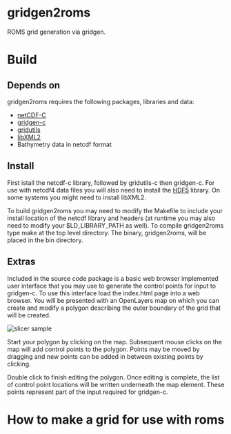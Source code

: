 # gridgen2roms
ROMS grid generation via gridgen.

# Build
## Depends on

gridgen2roms requires the following packages, libraries and data:

* [netCDF-C](http://www.unidata.ucar.edu/software/netcdf/)
* [gridgen-c](https://github.com/sakov/gridgen-c)
* [gridutils](https://github.com/sakov/gridutils-c)
* [libXML2](http://www.xmlsoft.org/)
* Bathymetry data in netcdf format 

## Install
First istall the netcdf-c library, followed by gridutils-c then gridgen-c. For use with netcdf4 data files you will also need to install the [HDF5](https://www.hdfgroup.org/HDF5/) library. On some systems you might need to install libXML2.

To build gridgen2roms you may need to modify the Makefile to include your install location of the netcdf library and headers (at runtime you may also need to modify your $LD_LIBRARY_PATH as well). To compile gridgen2roms type make at the top level directory. The binary, gridgen2roms, will be placed in the bin directory.

## Extras
Included in the source code package is a basic web browser implemented user interface that you may use to generate the control points for input to gridgen-c. To use this interface load the index.html page into a web browser. You will be presented with an OpenLayers map on which you can create and modify a polygon describing the outer boundary of the grid that will be created.

![slicer sample](https://raw.github.com/freemanjustin/gridgen2roms/master/docs/ol_example.png)

Start your polygon by clicking on the map. Subsequent mouse clicks on the map will add control points to the polygon. Points may be moved by dragging and new points can be added in between existing points by clicking.

Double click to finish editing the polygon. Once editing is complete, the list of control point locations will be written underneath the map element. These points represent part of the input required for gridgen-c.


# How to make a grid for use with roms
